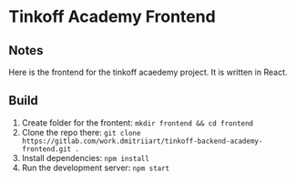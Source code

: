 # Tinkoff Academy Frontend

## Notes

Here is the frontend for the tinkoff acaedemy project. It is written in React.

## Build

1. Create folder for the frontent: `mkdir frontend && cd frontend`
2. Clone the repo there: `git clone https://gitlab.com/work.dmitriiart/tinkoff-backend-academy-frontend.git .`
3. Install dependencies: `npm install`
4. Run the development server: `npm start`